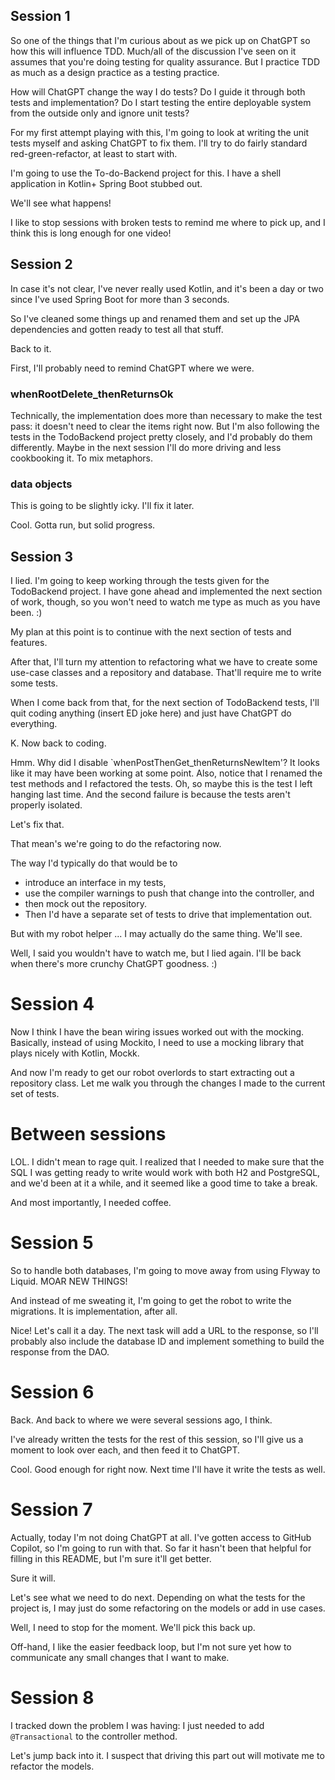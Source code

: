 
## Session 1

So one of the things that I'm curious about as we pick up on ChatGPT so how this will influence TDD.
Much/all of the discussion I've seen on it assumes that you're doing testing for quality
assurance. But I practice TDD as much as a design practice as a testing practice.

How will ChatGPT change the way I do tests? Do I guide it through both tests and implementation?
Do I start testing the entire deployable system from the outside only and ignore unit tests?

For my first attempt playing with this, I'm going to look at writing the unit tests myself and
asking ChatGPT to fix them. I'll try to do fairly standard red-green-refactor, at least to start
with.

I'm going to use the To-do-Backend project for this. I have a shell application in Kotlin+
Spring Boot stubbed out.

We'll see what happens!

I like to stop sessions with broken tests to remind me where to pick up, and I think this is long
enough for one video!

## Session 2

In case it's not clear, I've never really used Kotlin, and it's been a day or two since I've used
Spring Boot for more than 3 seconds.

So I've cleaned some things up and renamed them and set up the JPA dependencies and gotten ready
to test all that stuff.

Back to it.

First, I'll probably need to remind ChatGPT where we were.

### whenRootDelete_thenReturnsOk

Technically, the implementation does more than necessary to make the test pass: it doesn't
need to clear the items right now. But I'm also following the tests in the TodoBackend
project pretty closely, and I'd probably do them differently. Maybe in the next session
I'll do more driving and less cookbooking it. To mix metaphors.

### data objects

This is going to be slightly icky. I'll fix it later.

Cool. Gotta run, but solid progress.

## Session 3

I lied. I'm going to keep working through the tests given for the TodoBackend project.
I have gone ahead and implemented the next section of work, though, so you won't need
to watch me type as much as you have been. :)

My plan at this point is to continue with the next section of tests and features.

After that, I'll turn my attention to refactoring what we have to create some use-case
classes and a repository and database. That'll require me to write some tests.

When I come back from that, for the next section of TodoBackend tests, I'll quit coding
anything (insert ED joke here) and just have ChatGPT do everything.

K. Now back to coding.

Hmm. Why did I disable `whenPostThenGet_thenReturnsNewItem'? It looks like
it may have been working at some point.
Also, notice that I renamed the test methods and I refactored the tests.
Oh, so maybe this is the test I left hanging last time.
And the second failure is because the tests aren't properly isolated.

Let's fix that.

That mean's we're going to do the refactoring now.

The way I'd typically do that would be to
- introduce an interface in my tests,
- use the compiler warnings to push that change into the controller, and
- then mock out the repository.
- Then I'd have a separate set of tests to drive that implementation out.

But with my robot helper ...
I may actually do the same thing. We'll see.

Well, I said you wouldn't have to watch me, but I lied again. I'll be back
when there's more crunchy ChatGPT goodness. :)

# Session 4

Now I think I have the bean wiring issues worked out with the mocking. Basically,
instead of using Mockito, I need to use a mocking library that plays nicely with
Kotlin, Mockk.

And now I'm ready to get our robot overlords to start extracting out a repository
class. Let me walk you through the changes I made to the current set of tests.

# Between sessions

LOL. I didn't mean to rage quit. I realized that I needed to make sure that the
SQL I was getting ready to write would work with both H2 and PostgreSQL, and we'd
been at it a while, and it seemed like a good time to take a break.

And most importantly, I needed coffee.

# Session 5

So to handle both databases, I'm going to move away from using Flyway to Liquid.
MOAR NEW THINGS!

And instead of me sweating it, I'm going to get the robot to write the migrations.
It is implementation, after all.

Nice! Let's call it a day. The next task will add a URL to the response, so I'll probably
also include the database ID and implement something to build the response from the DAO.

# Session 6

Back. And back to where we were several sessions ago, I think.

I've already written the tests for the rest of this session, so I'll give us a moment
to look over each, and then feed it to ChatGPT.

Cool. Good enough for right now. Next time I'll have it write the tests as well.

# Session 7

Actually, today I'm not doing ChatGPT at all. I've gotten access to GitHub Copilot,
so I'm going to run with that. So far it hasn't been that helpful for filling in
this README, but I'm sure it'll get better.

Sure it will.

Let's see what we need to do next. Depending on what the tests for the project is,
I may just do some refactoring on the models or add in use cases.

Well, I need to stop for the moment. We'll pick this back up.

Off-hand, I like the easier feedback loop, but I'm not sure yet how to communicate
any small changes that I want to make.

# Session 8

I tracked down the problem I was having: I just needed to add `@Transactional` to
the controller method.

Let's jump back into it. I suspect that driving this part out will motivate me to
refactor the models.

